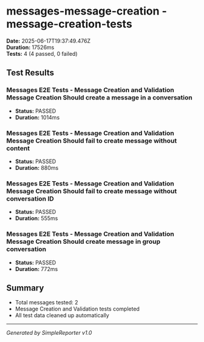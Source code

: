 # messages-message-creation - message-creation-tests

**Date:** 2025-06-17T19:37:49.476Z  
**Duration:** 17526ms  
**Tests:** 4 (4 passed, 0 failed)

## Test Results


### Messages E2E Tests - Message Creation and Validation Message Creation Should create a message in a conversation
- **Status:** PASSED
- **Duration:** 1014ms



### Messages E2E Tests - Message Creation and Validation Message Creation Should fail to create message without content
- **Status:** PASSED
- **Duration:** 880ms



### Messages E2E Tests - Message Creation and Validation Message Creation Should fail to create message without conversation ID
- **Status:** PASSED
- **Duration:** 555ms



### Messages E2E Tests - Message Creation and Validation Message Creation Should create message in group conversation
- **Status:** PASSED
- **Duration:** 772ms



## Summary

- Total messages tested: 2
- Message Creation and Validation tests completed
- All test data cleaned up automatically

---
*Generated by SimpleReporter v1.0*

